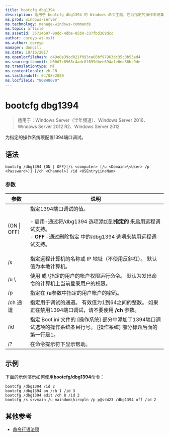 ```yaml
---
title: bootcfg dbg1394
description: 适用于 bootcfg dbg1394 的 Windows 命令主题，它为指定的操作系统条目配置1394端口调试
ms.prod: windows-server
ms.technology: manage-windows-commands
ms.topic: article
ms.assetid: 35724697-90dd-4dbe-85b0-337fbd369dcc
author: coreyp-at-msft
ms.author: coreyp
manager: dongill
ms.date: 10/16/2017
ms.openlocfilehash: d49e0a39cd021f093ca68bf97963dc35c3b53ad4
ms.sourcegitcommit: b00d7c8968c4adc8f699dbee694afe6ed36bc9de
ms.translationtype: MT
ms.contentlocale: zh-CN
ms.lasthandoff: 04/08/2020
ms.locfileid: "80848670"
---
```

# <a name="bootcfg-dbg1394"></a>bootcfg dbg1394

>适用于：Windows Server（半年频道）、Windows Server 2016、Windows Server 2012 R2、Windows Server 2012

为指定的操作系统项配置1394端口调试。

## <a name="syntax"></a>语法
```
bootcfg /dbg1394 {ON | OFF}[/s <computer> [/u <Domain>\<User> /p <Password>]] [/ch <Channel>] /id <OSEntryLineNum>
```
### <a name="parameters"></a>参数

|      参数       |                                                                                                                                           说明                                                                                                                                            |
|----------------------|--------------------------------------------------------------------------------------------------------------------------------------------------------------------------------------------------------------------------------------------------------------------------------------------------|
|   {ON &#124; OFF}    | 指定1394端口调试的值。<p>-   启用-通过将/dbg1394 选项添加到**指定的 <OSEntryLineNum>** 来启用远程调试支持。<br />-   **OFF** -通过删除指定 <OSEntryLineNum>中的/dbg1394 选项来禁用远程调试支持。 |
|    /s <computer>     |                                                                                        指定远程计算机的名称或 IP 地址（不使用反斜杠）。 默认值为本地计算机。                                                                                        |
| /u <Domain>\\<User>  |                                               使用 <User> 或 <Domain>\\<User>指定的用户的帐户权限运行命令。 默认为发出命令的计算机上当前登录用户的权限。                                               |
|    /p <Password>     |                                                                                                      指定在 **/u**参数中指定的用户帐户的密码。                                                                                                       |
|     /ch 通道      |                                                           指定用于调试的通道。 有效值为1到64之间的整数。 如果正在禁用1394端口调试，请不要使用 **/ch** <Channel> 参数。                                                           |
| /id <OSEntryLineNum> |                                  指定 Boot.ini 文件的 [操作系统] 部分中添加了1394端口调试选项的操作系统条目行号。 [操作系统] 部分标题后面的第一行是1。                                  |
|          /?          |                                                                                                                               在命令提示符下显示帮助。                                                                                                                               |

## <a name="examples"></a><a name=BKMK_examples></a>示例
下面的示例演示如何使用**bootcfg/dbg1394**命令：
```
bootcfg /dbg1394 /id 2 
bootcfg /dbg1394 on /ch 1 /id 3 
bootcfg /dbg1394 edit /ch 8 /id 2 
bootcfg /s srvmain /u maindom\hiropln /p p@ssW23 /dbg1394 off /id 2
```
## <a name="additional-references"></a>其他参考
- [命令行语法项](command-line-syntax-key.md)
